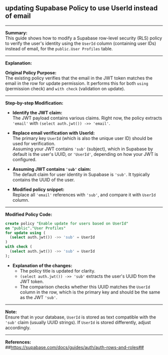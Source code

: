 ## updating Supabase Policy to use UserId instead of email

--- 

**Summary:**  
This guide shows how to modify a Supabase row-level security (RLS) policy to verify the user's identity using the `UserId` column (containing user IDs) instead of email, for the `public.User Profiles` table.

---

**Explanation:**

**Original Policy Purpose:**  
The existing policy verifies that the email in the JWT token matches the email in the row for update permission. It performs this for both `using` (permission check) and `with check` (validation on update).

---

**Step-by-step Modification:**

- **Identify the JWT claim:**  
  The JWT payload contains various claims. Right now, the policy extracts `'email'` with `(select auth.jwt()) ->> 'email'`.

- **Replace email verification with UserId:**  
  The primary key `UserId` (which is also the unique user ID) should be used for verification.  
  Assuming your JWT contains `'sub'` (subject), which in Supabase by default is the user's UUID, or `'UserId'`, depending on how your JWT is configured.

- **Assuming JWT contains `'sub'` claim:**  
  The default claim for user identity in Supabase is `'sub'`. It typically contains the UUID of the user.

- **Modified policy snippet:**  
  Replace all `'email'` references with `'sub'`, and compare it with `UserId` column.

---

**Modified Policy Code:**

```sql
create policy "Enable update for users based on UserId"
on "public"."User Profiles"
for update using (
  (select auth.jwt()) ->> 'sub' = UserId
)
with check (
  (select auth.jwt()) ->> 'sub' = UserId
);
```

- **Explanation of the changes:**  
  - The policy title is updated for clarity.
  - `(select auth.jwt()) ->> 'sub'` extracts the user's UUID from the JWT token.
  - The comparison checks whether this UUID matches the `UserId` column in the row, which is the primary key and should be the same as the JWT `'sub'`.

---

**Note:**  
Ensure that in your database, `UserId` is stored as text compatible with the `'sub'` claim (usually UUID strings). If `UserId` is stored differently, adjust accordingly.

---

**References:**  
##https://supabase.com/docs/guides/auth/auth-rows-and-roles##